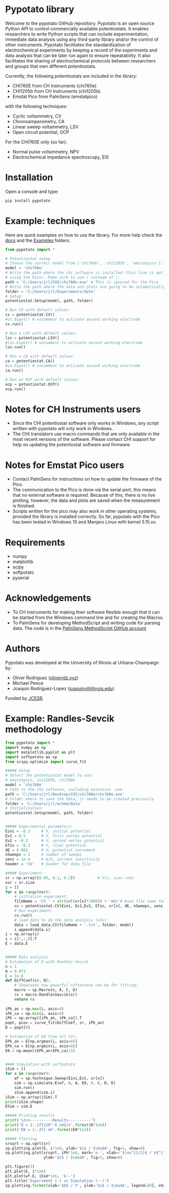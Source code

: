 # Pypotato library
Welcome to the pypotato GitHub repository. Pypotato is an open source Python
API to control commercially available potentiostats. It enables researchers to
write Python scripts that can include experimentation, immediate data analysis
using any third-party library and/or the control of other instruments. Pypotato
facilitates the standardization of electrochemical experiments by keeping a 
record of the experiments and data analysis that can be later run again to ensure 
repeatability. It also facilitates the sharing of electrochemical protocols 
between researchers and groups that own different potentiostats. 

Currently, the following potentiostats are included in the library:

* CHI760E from CH Instruments (chi760e)
* CHI1205b from CH Instruments (chi1205b)
* Emstat Pico from PalmSens (emstatpico)

with the following techniques:
* Cyclic voltammetry, CV
* Chronoamperometry, CA
* Linear sweep voltammetry, LSV
* Open circuit potential, OCP

For the CHI760E only (so far):
* Normal pulse voltammetry, NPV
* Electrochemical impedance spectroscopy, EIS


# Installation
Open a console and type:
```python
pip install pypotato
```

# Example: techniques
Here are quick examples on how to use the library. For more help check the
[docs](https://github.com/oliverrdz/pypotato_fork/tree/main/docs) and the
[Examples](https://github.com/oliverrdz/pypotato_fork/tree/main/examples) folders.

```python
from pypotato import *

# Potentiostat setup
# Choose the correct model from ['chi760e', 'chi1205b', 'emstatpico']:
model = 'chi760e' 
# Write the path where the chi software is installed (this line is optional when
# using the Pico). Make sure to use / instead of \:
path = 'C:/Users/jrl/CHI/chi760e.exe' # This is ignored for the Pico
# Write the path where the data and plots are going to be automatically saved:
folder = 'C:/Users/jrl/Experiments/data'
# Setup:
potentiostat.Setup(model, path, folder)

# Run CV with default values:
cv = potentiostat.CV()
#cv.bipot() # uncomment to activate second working electrode
cv.run()

# Run a LSV with default values:
lsv = potentiostat.LSV()
#lsv.bipot() # uncomment to activate second working electrode
lsv.run()

# Run a CA with default values:
ca = potentiostat.CA()
#ca.bipot() # uncomment to activate second working electrode
ca.run()

# Run an OCP with default values:
ocp = potentiostat.OCP()
ocp.run()
```

# Notes for CH Instruments users
* Since the CHI potentiostat software only works in Windows, any script written with
pypotato will only work in Windows.
* The CHI translators use macro commands that are only available in the most 
recent versions of the software. Please contact CHI support for help on updating
the potentiostat software and firmware.

# Notes for Emstat Pico users
* Contact PalmSens for instructions on how to update the firmware of the Pico.
* The communication to the Pico is done via the serial port, this means that no
external software is required. Because of this, there is no live plotting, however,
the data and plots are saved when the measurement is finished.
* Scripts written for the pico may also work in other operating systems, provided
the library is installed correctly. So far, pypotato with the Pico has been 
tested in Windows 10 and Manjaro Linux with kernel 5.15.xx. 

# Requirements
* numpy
* matplotlib
* scipy
* softpotato
* pyserial

# Acknowledgements
* To CH Instruments for making their software flexible enough that it can be 
started from the Windows command line and for creating the Macros.
* To PalmSens for developing MethodScript and writing code for parsing data. The
code is in the [PalmSens MethodScript GitHub account](https://github.com/PalmSens/MethodSCRIPT_Examples)

# Authors
Pypotato was developed at the University of Illinois at Urbana-Champaign by:

* Oliver Rodriguez ([oliverrdz.xyz](https://oliverrdz.xyz))
* Michael Pence
* Joaquin Rodriguez-Lopez (joaquinr@illinois.edu)

Funded by [JCESR](https://www.jcesr.org/).


# Example: Randles-Sevcik methodology
```python
from pypotato import *
import numpy as np
import matplotlib.pyplot as plt
import softpotato as sp
from scipy.optimize import curve_fit

##### Setup
# Select the potentiostat model to use:
# emstatpico, chi1205b, chi760e
model = 'chi760e'
# Path to the chi software, including extension .exe
path = 'C:/Users/jrl/Desktop/CHI/chi760e/chi760e.exe'
# Folder where to save the data, it needs to be created previously
folder = 'C:/Users/jrl/echem/Data'
# Initialization:
potentiostat.Setup(model, path, folder)


##### Experimental parameters:
Eini = -0.3     # V, initial potential
Ev1 = 0.5       # V, first vertex potential
Ev2 = -0.3      # V, second vertex potential
Efin = -0.3     # V, final potential
dE = 0.001      # V, potential increment
nSweeps = 2     # number of sweeps
sens = 1e-4     # A/V, current sensitivity
header = 'CV'   # header for data file

##### Experiment:
sr = np.array([0.05, 0.1, 0.2])          # V/s, scan rate
nsr = sr.size
i = []
for x in range(nsr):
    # initialize experiment:
    fileName = 'CV_' + str(int(sr[x]*1000)) + 'mVs'# base file name for data file
    cv = potentiostat.CV(Eini, Ev1,Ev2, Efin, sr[x], dE, nSweeps, sens, fileName, header)
    # Run experiment:
    cv.run()
    # load data to do the data analysis later
    data = load_data.CV(fileName + '.txt', folder, model)
    i.append(data.i)
i = np.array(i)
i = i[:,:,0].T
E = data.E


##### Data analysis
# Estimation of D with Randles-Sevcik
n = 1
A = 0.071
C = 1e-6
def DiffCoef(sr, D):
    # Showcases how powerful softpotato can be for fitting:
    macro = sp.Macro(n, A, C, D)
    rs = macro.RandlesSevcik(sr)
    return rs
    
iPk_an = np.max(i, axis=0)
iPk_ca = np.min(i, axis=0)
iPk = np.array([iPk_an, iPk_ca]).T
popt, pcov = curve_fit(DiffCoef, sr, iPk_an)
D = popt[0]

# Estimation of E0 from all CVs:
EPk_an = E[np.argmax(i, axis=0)]
EPk_ca = E[np.argmin(i, axis=0)]
E0 = np.mean((EPk_an+EPk_ca)/2)


#### Simulation with softpotato
iSim = []
for x in range(nsr):
    wf = sp.technique.Sweep(Eini,Ev1, sr[x])
    sim = sp.simulate.E(wf, n, A, E0, 0, C, D, D)
    sim.run()
    iSim.append(sim.i)
iSim = np.array(iSim).T
print(iSim.shape)
ESim = sim.E

##### Printing results
print('\n\n----------Results----------')
print('D = {:.2f}x10^-6 cm2/s'.format(D*1e6))
print('E0 = {:.2f} mV'.format(E0*1e3))

##### Plotting
srsqrt = np.sqrt(sr)
sp.plotting.plot(E, i*1e6, ylab='$i$ / $\mu$A', fig=1, show=0)
sp.plotting.plot(srsqrt, iPk*1e6, mark='o-', xlab=r'$\nu^{1/2}$ / V$^{1/2}$ s$^{-1/2}$', 
                 ylab='$i$ / $\mu$A', fig=2, show=0)

plt.figure(3)
plt.plot(E, i*1e6)
plt.plot(wf.E, iSim*1e6, 'k--')
plt.title('Experiment (-) vs Simulation (--)')
sp.plotting.format(xlab='$E$ / V', ylab='$i$ / $\mu$A', legend=[0], show=1)

```

